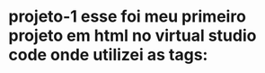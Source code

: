 # projeto-1  esse foi meu primeiro projeto em html no virtual studio code onde utilizei as tags: <TITLE> para criar meu titulo,<H1> <H2> sendo o tamanho das fontes <B>= BOLD para deixar em negrito alguma palavra E <P> para parágrafos
